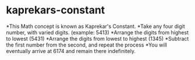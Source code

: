 # kaprekars-constant
*This Math concept is known as Kaprekar's Constant.
*Take any four digit number, with varied digits. (example: 5413)
*Arrange the digits from highest to lowest (5431)
*Arrange the digits from lowest to highest (1345)
*Subtract the first number from the second, and repeat the process
*You will eventually arrive at 6174 and remain there indefinitely.
	
